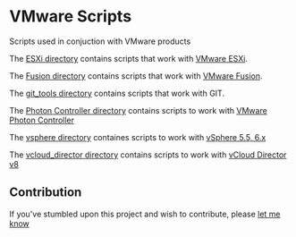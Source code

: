 # VMware Scripts
Scripts used in conjuction with VMware products

The [ESXi directory](ESXi) contains scripts that work with [VMware ESXi](https://www.vmware.com/products/vsphere-hypervisor).

The [Fusion directory](Fusion) contains scripts that work with [VMware Fusion](http://www.vmware.com/products/fusion.html).

The [git_tools directory](git_tools) contains scripts that work with GIT.

The [Photon Controller directory](photon_controller) contains scripts to work with [VMware Photon Controller](https://vmware.github.io/photon-controller/)

The [vsphere directory](vsphere) containes scripts to work with  [vSphere 5.5, 6.x](http://www.vmware.com/uk/products/vsphere.html)

The [vcloud_director directory](vcloud_director) contains scripts to work with [vCloud Director v8](http://www.vmware.com/uk/products/vcloud-director.html)

## Contribution
If you've stumbled upon this project and wish to contribute, please
[let me know](mailto:alister@different.com)
